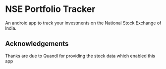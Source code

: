 # NSE Portfolio Tracker

An android app to track your investments on the National Stock Exchange of India.

## Acknowledgements
Thanks are due to Quandl for providing the stock data which enabled this app
